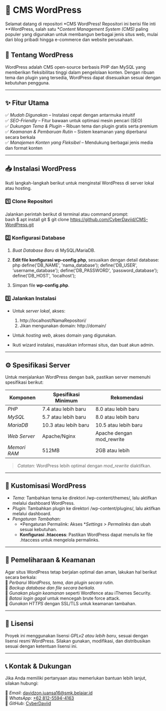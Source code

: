 # 🚀 CMS WordPress  

Selamat datang di repositori *CMS WordPress! Repositori ini berisi file inti **WordPress, salah satu **Content Management System (CMS)* paling populer yang digunakan untuk membangun berbagai jenis situs web, mulai dari blog pribadi hingga e-commerce dan website perusahaan.  

## 📖 Tentang WordPress  
WordPress adalah CMS open-source berbasis PHP dan MySQL yang memberikan fleksibilitas tinggi dalam pengelolaan konten. Dengan ribuan tema dan plugin yang tersedia, WordPress dapat disesuaikan sesuai dengan kebutuhan pengguna.  

---

## ✨ Fitur Utama  
✅ *Mudah Digunakan* – Instalasi cepat dengan antarmuka intuitif  
✅ *SEO-Friendly* – Fitur bawaan untuk optimasi mesin pencari (SEO)  
✅ *Dukungan Tema & Plugin* – Ribuan tema dan plugin gratis serta premium  
✅ *Keamanan & Pembaruan Rutin* – Sistem keamanan yang diperbarui secara berkala  
✅ *Manajemen Konten yang Fleksibel* – Mendukung berbagai jenis media dan format konten  

---

## 📥 Instalasi WordPress  
Ikuti langkah-langkah berikut untuk menginstal WordPress di server lokal atau hosting.  

### 1️⃣ Clone Repositori  
Jalankan perintah berikut di terminal atau command prompt:  
bash
$ apt install git
$ git clone https://github.com/CyberDaviid/CMS-WordPress.git

### 2️⃣ Konfigurasi Database  
1. *Buat Database Baru* di MySQL/MariaDB.  
2. **Edit file konfigurasi wp-config.php**, sesuaikan dengan detail database:  
   php
   define('DB_NAME', 'nama_database');
   define('DB_USER', 'username_database');
   define('DB_PASSWORD', 'password_database');
   define('DB_HOST', 'localhost'); 
   
3. Simpan file **wp-config.php**.  

### 3️⃣ Jalankan Instalasi  
- Untuk *server lokal*, akses:  
  
  1. http://localhost/NamaRepositori/
  2. Jikan mengunakan domain: http://domain/
  
- Untuk *hosting web*, akses domain yang digunakan.  
- Ikuti wizard instalasi, masukkan informasi situs, dan buat akun admin.  

---

## ⚙ Spesifikasi Server  
Untuk menjalankan WordPress dengan baik, pastikan server memenuhi spesifikasi berikut:  

| Komponen  | Spesifikasi Minimum | Rekomendasi |
|-----------|--------------------|-------------|
| *PHP*   | 7.4 atau lebih baru | 8.0 atau lebih baru |
| *MySQL* | 5.7 atau lebih baru | 8.0 atau lebih baru |
| *MariaDB* | 10.3 atau lebih baru | 10.5 atau lebih baru |
| *Web Server* | Apache/Nginx | Apache dengan mod_rewrite |
| *Memori RAM* | 512MB | 2GB atau lebih |

> *Catatan:* WordPress lebih optimal dengan *mod_rewrite* diaktifkan.  

---

## 🎨 Kustomisasi WordPress  
- *Tema:* Tambahkan tema ke direktori /wp-content/themes/, lalu aktifkan melalui dashboard WordPress.  
- *Plugin:* Tambahkan plugin ke direktori /wp-content/plugins/, lalu aktifkan melalui dashboard.  
- *Pengaturan Tambahan:*  
  - *Pengaturan Permalink: Akses **Settings > Permalinks* dan ubah sesuai kebutuhan.  
  - **Konfigurasi .htaccess**: Pastikan WordPress dapat menulis ke file .htaccess untuk mengelola permalinks.  

---

## 🔄 Pemeliharaan & Keamanan  
Agar situs WordPress tetap berjalan optimal dan aman, lakukan hal berikut secara berkala:  
🔹 *Perbarui WordPress, tema, dan plugin secara rutin.*  
🔹 *Backup database dan file secara berkala.*  
🔹 *Gunakan plugin keamanan* seperti Wordfence atau iThemes Security.  
🔹 *Batasi login gagal* untuk mencegah brute force attack.  
🔹 *Gunakan HTTPS* dengan SSL/TLS untuk keamanan tambahan.  

---

## 📌 Lisensi  
Proyek ini menggunakan lisensi *GPLv2 atau lebih baru*, sesuai dengan lisensi resmi WordPress. Silakan gunakan, modifikasi, dan distribusikan sesuai dengan ketentuan lisensi ini.  

---

## 📞 Kontak & Dukungan  
Jika Anda memiliki pertanyaan atau memerlukan bantuan lebih lanjut, silakan hubungi:  

📧 *Email*: [davidzon.juansa16@smk.belajar.id](mailto:davidzon.juansa16@smk.belajar.id)  
📱 *WhatsApp*: [+62 812-5594-4163](https://wa.me/6281255944163)  
🐙 *GitHub*: [CyberDaviid](https://github.com/CyberDaviid)  
